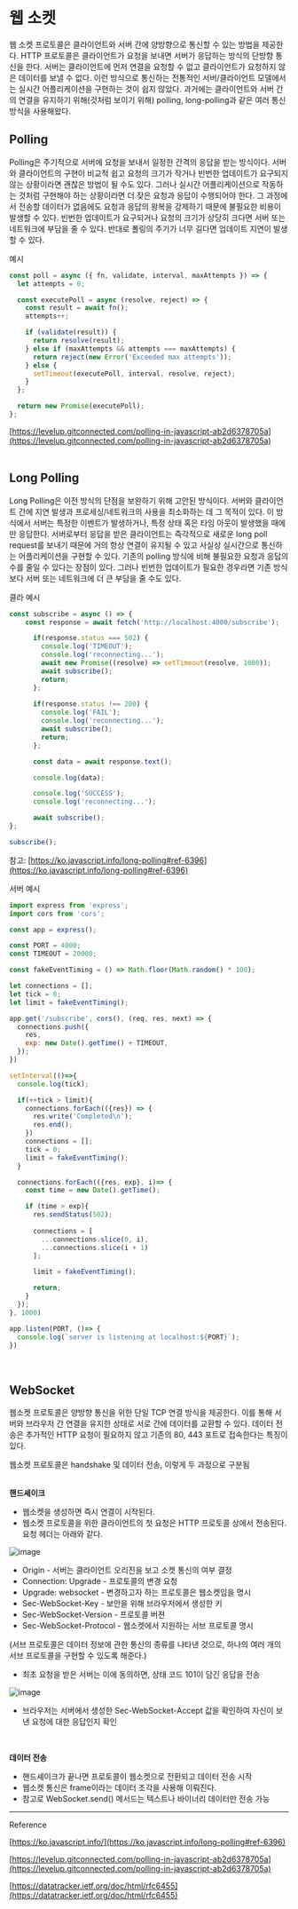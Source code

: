 # 웹 소켓  

웹 소켓 프로토콜은 클라이언트와 서버 간에 양방향으로 통신할 수 있는 방법을 제공한다. HTTP 프로토콜은 클라이언트가 요청을 보내면 서버가 응답하는 방식의 단방향 통신을 한다. 서버는 클라이언트에 먼저 연결을 요청할 수 없고 클라이언트가 요청하지 않은 데이터를 보낼 수 없다. 이런 방식으로 통신하는 전통적인 서버/클라이언트 모델에서는 실시간 어플리케이션을 구현하는 것이 쉽지 않았다. 과거에는 클라이언트와 서버 간의 연결을 유지하기 위해(것처럼 보이기 위해) polling, long-polling과 같은 여러 통신 방식을 사용해왔다.
<br />

## Polling

Polling은 주기적으로 서버에 요청을 보내서 일정한 간격의 응답을 받는 방식이다. 서버와 클라이언트의 구현이 비교적 쉽고 요청의 크기가 작거나 빈번한 업데이트가 요구되지 않는 상황이라면 괜찮은 방법이 될 수도 있다. 그러나 실시간 어플리케이션으로 작동하는 것처럼 구현해야 하는 상황이라면 더 잦은 요청과 응답이 수행되어야 한다. 그 과정에서 전송할 데이터가 없음에도 요청과 응답의 왕복을 강제하기 때문에 불필요한 비용이 발생할 수 있다. 빈번한 업데이트가 요구되거나 요청의 크기가 상당히 크다면 서버 또는 네트워크에 부담을 줄 수 있다. 반대로 폴링의 주기가 너무 길다면 업데이트 지연이 발생할 수 있다.

예시

```jsx
const poll = async ({ fn, validate, interval, maxAttempts }) => {
  let attempts = 0;

  const executePoll = async (resolve, reject) => {
    const result = await fn();
    attempts++;

    if (validate(result)) {
      return resolve(result);
    } else if (maxAttempts && attempts === maxAttempts) {
      return reject(new Error('Exceeded max attempts'));
    } else {
      setTimeout(executePoll, interval, resolve, reject);
    }
  };

  return new Promise(executePoll);
};
```

[https://levelup.gitconnected.com/polling-in-javascript-ab2d6378705a](https://levelup.gitconnected.com/polling-in-javascript-ab2d6378705a)  
<br />

## Long Polling

Long Polling은 이전 방식의 단점을 보완하기 위해 고안된 방식이다. 서버와 클라이언트 간에 지연 발생과 프로세싱/네트워크의 사용을 최소화하는 데 그 목적이 있다. 이 방식에서 서버는 특정한 이벤트가 발생하거나, 특정 상태 혹은 타임 아웃이 발생했을 때에만 응답한다. 서버로부터 응답을 받은 클라이언트는 즉각적으로 새로운 long poll request를 보내기 때문에 거의 항상 연결이 유지될 수 있고 사실상 실시간으로 통신하는 어플리케이션을 구현할 수 있다. 기존의 polling 방식에 비해 불필요한 요청과 응답의 수를 줄일 수 있다는 장점이 있다. 그러나 빈번한 업데이트가 필요한 경우라면 기존 방식보다 서버 또는 네트워크에 더 큰 부담을 줄 수도 있다.

클라 예시

```jsx
const subscribe = async () => {
	const response = await fetch('http://localhost:4000/subscribe');

      if(response.status === 502) {
        console.log('TIMEOUT');
        console.log('reconnecting...');
        await new Promise((resolve) => setTimeout(resolve, 1000));
        await subscribe();
        return;
      };
      
      if(response.status !== 200) {
        console.log('FAIL');
        console.log('reconnecting...');
        await subscribe();
        return;
      };

      const data = await response.text();

      console.log(data);

      console.log('SUCCESS');
      console.log('reconnecting...');

      await subscribe();
};

subscribe();
```

참고: [https://ko.javascript.info/long-polling#ref-6396](https://ko.javascript.info/long-polling#ref-6396)

서버 예시

```jsx
import express from 'express';
import cors from 'cors';

const app = express();

const PORT = 4000;
const TIMEOUT = 20000;

const fakeEventTiming = () => Math.floor(Math.random() * 100);

let connections = [];
let tick = 0;
let limit = fakeEventTiming();

app.get('/subscribe', cors(), (req, res, next) => {
  connections.push({
    res,
    exp: new Date().getTime() + TIMEOUT,
  });
})

setInterval(()=>{
  console.log(tick);

  if(++tick > limit){
    connections.forEach(({res}) => {
      res.write('Completed\n');
      res.end();
    })
    connections = [];
    tick = 0;    
    limit = fakeEventTiming();
  }

  connections.forEach(({res, exp}, i)=> {
    const time = new Date().getTime();

    if (time > exp){
      res.sendStatus(502);
      
      connections = [
        ...connections.slice(0, i),
        ...connections.slice(i + 1)
      ];

      limit = fakeEventTiming();

      return;
    }
  });
}, 1000)

app.listen(PORT, ()=> {
  console.log(`server is listening at localhost:${PORT}`);
})
```
<br />

## WebSocket

웹소켓 프로토콜은 양방향 통신을 위한 단일 TCP 연결 방식을 제공한다. 이를 통해 서버와 브라우저 간 연결을 유지한 상태로 서로 간에 데이터를 교환할 수 있다. 데이터 전송은 추가적인 HTTP 요청이 필요하지 않고 기존의 80, 443 포트로 접속한다는 특징이 있다.

웹소켓 프로토콜은 handshake 및 데이터 전송, 이렇게 두 과정으로 구분됨  
<br />

**핸드셰이크**

- 웹소켓을 생성하면 즉시 연결이 시작된다.
- 웹소켓 프로토콜을 위한 클라이언트의 첫 요청은 HTTP 프로토콜 상에서 전송된다. 요청 헤더는 아래와 같다.

![image](https://user-images.githubusercontent.com/103919739/167349804-ff0a8262-d96f-413a-b1f0-10b8fdcf284a.png)  


- Origin - 서버는 클라이언트 오리진을 보고 소켓 통신의 여부 결정
- Connection: Upgrade - 프로토콜의 변경 요청
- Upgrade: websocket - 변경하고자 하는 프로토콜은 웹소켓임을 명시
- Sec-WebSocket-Key - 보안을 위해 브라우저에서 생성한 키
- Sec-WebSocket-Version - 프로토콜 버젼
- Sec-WebSocket-Protocol - 웹소켓에서 지원하는 서브 프로토콜 명시

(서브 프로토콜은 데이터 정보에 관한 통신의 종류를 나타낸 것으로, 하나의 여러 개의 서브 프로토콜을 구현할 수 있도록 해준다.)

- 최초 요청을 받은 서버는 이에 동의하면, 상태 코드 101이 담긴 응답을 전송
    
![image](https://user-images.githubusercontent.com/103919739/167349853-ece40d0e-c214-4913-b7b2-5c81c59f0919.png)  

    
- 브라우저는 서버에서 생성한 Sec-WebSocket-Accept 값을 확인하여 자신이 보낸 요청에 대한 응답인지 확인
<br />

**데이터 전송**

- 핸드셰이크가 끝나면 프로토콜이 웹소켓으로 전환되고 데이터 전송 시작
- 웹소켓 통신은 frame이라는 데이터 조각을 사용해 이뤄진다.
- 참고로 WebSocket.send() 메서드는 텍스트나 바이너리 데이터만 전송 가능

---

Reference

[https://ko.javascript.info/](https://ko.javascript.info/long-polling#ref-6396)

[https://levelup.gitconnected.com/polling-in-javascript-ab2d6378705a](https://levelup.gitconnected.com/polling-in-javascript-ab2d6378705a)

[https://datatracker.ietf.org/doc/html/rfc6455](https://datatracker.ietf.org/doc/html/rfc6455)
